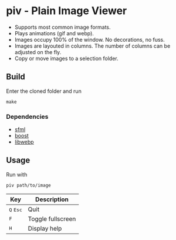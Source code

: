 # piv - Plain Image Viewer

* Supports most common image formats.
* Plays animations (gif and webp).
* Images occupy 100% of the window. No decorations, no fuss.
* Images are layouted in columns. The number of columns can be adjusted on the
  fly.
* Copy or move images to a selection folder.

## Build

Enter the cloned folder and run
```
make
```

### Dependencies

* [sfml](https://www.sfml-dev.org)
* [boost](https://www.boost.org)
* [libwebp](https://developers.google.com/speed/webp)

## Usage

Run with
```
piv path/to/image
```

Key | Description
--- | ---
<kbd>Q</kbd> <kbd>Esc</kbd> | Quit
<kbd>F</kbd> | Toggle fullscreen
<kbd>H</kbd> | Display help
